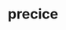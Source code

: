 ---
title: "precice"
layout: cache
categories: [package, develop]
meta: {"compilers": ["cce@18.0.0", "gcc@11.4.0", "gcc@9.4.0", "intel-oneapi-compilers@2024.2.1", "intel-oneapi-compilers@2025.1.0"], "num_specs": 70, "num_specs_by_stack": {"e4s": 14, "e4s-cray-rhel": 21, "e4s-neoverse-v2": 15, "e4s-neoverse_v1": 3, "e4s-oneapi": 15, "e4s-power": 2, "root": 70}, "oss": ["rhel8", "ubuntu20.04", "ubuntu22.04"], "platforms": ["linux"], "stacks": ["e4s", "e4s-cray-rhel", "e4s-neoverse-v2", "e4s-neoverse_v1", "e4s-oneapi", "e4s-power", "root"], "targets": ["neoverse_v1", "neoverse_v2", "ppc64le", "x86_64_v3"], "versions": ["3.1.2", "3.2.0"]}
spec_details: [{"compiler": "cce@18.0.0", "hash": "23oy5gr5z6oa2luajgn4t3ntfpogzkkk", "os": "rhel8", "platform": "linux", "size": "-", "stacks": ["e4s-cray-rhel", "root"], "target": "x86_64_v3", "variants": ["build_system=cmake", "build_type=Release", "generator=make", "~ipo", "+mpi", "+petsc", "~python", "+shared"], "versions": ["3.1.2"]}, {"compiler": "cce@18.0.0", "hash": "2drru35m4wqbf275korg4r24nnuouwji", "os": "rhel8", "platform": "linux", "size": "-", "stacks": ["e4s-cray-rhel", "root"], "target": "x86_64_v3", "variants": ["build_system=cmake", "build_type=Release", "generator=make", "~ipo", "+mpi", "+petsc", "~python", "+shared"], "versions": ["3.1.2"]}, {"compiler": "gcc@11.4.0", "hash": "2kosg3wejrq2j7g6kdppcp2e7odx4vl7", "os": "ubuntu22.04", "platform": "linux", "size": "-", "stacks": ["e4s-neoverse-v2", "root"], "target": "neoverse_v2", "variants": ["build_system=cmake", "build_type=Release", "generator=make", "~ipo", "+mpi", "+petsc", "~python", "+shared"], "versions": ["3.1.2"]}, {"compiler": "cce@18.0.0", "hash": "2zfzm7jxcr3r4poiag5jbt52rhwdwjmr", "os": "rhel8", "platform": "linux", "size": "-", "stacks": ["e4s-cray-rhel", "root"], "target": "x86_64_v3", "variants": ["build_system=cmake", "build_type=Release", "~checked", "~debug_log", "generator=make", "~ipo", "+mpi", "+petsc", "~python", "+shared"], "versions": ["3.2.0"]}, {"compiler": "gcc@11.4.0", "hash": "32z5vbtcrfhhihzjpdjjg5nxsoqhgdh2", "os": "ubuntu22.04", "platform": "linux", "size": "-", "stacks": ["e4s-neoverse-v2", "root"], "target": "neoverse_v2", "variants": ["build_system=cmake", "build_type=Release", "generator=make", "~ipo", "+mpi", "+petsc", "~python", "+shared"], "versions": ["3.1.2"]}, {"compiler": "cce@18.0.0", "hash": "3nv3lckzjoghasq42s5gp667ktdjafaz", "os": "rhel8", "platform": "linux", "size": "-", "stacks": ["e4s-cray-rhel", "root"], "target": "x86_64_v3", "variants": ["build_system=cmake", "build_type=Release", "~checked", "~debug_log", "generator=make", "~ipo", "+mpi", "+petsc", "~python", "+shared"], "versions": ["3.2.0"]}, {"compiler": "gcc@11.4.0", "hash": "3pd4p6jvoqczssd6al7cdkhwk6a63xxf", "os": "ubuntu22.04", "platform": "linux", "size": "-", "stacks": ["e4s", "root"], "target": "x86_64_v3", "variants": ["build_system=cmake", "build_type=Release", "~checked", "~debug_log", "generator=make", "~ipo", "+mpi", "+petsc", "~python", "+shared"], "versions": ["3.2.0"]}, {"compiler": "cce@18.0.0", "hash": "3ubmwk5j7xgxagru5sqcbuvpxbp5ivu5", "os": "rhel8", "platform": "linux", "size": "-", "stacks": ["e4s-cray-rhel", "root"], "target": "x86_64_v3", "variants": ["build_system=cmake", "build_type=Release", "generator=make", "~ipo", "+mpi", "+petsc", "~python", "+shared"], "versions": ["3.1.2"]}, {"compiler": "cce@18.0.0", "hash": "3uovzlp4dhxbx4cyho2ehuaum2ruf2dh", "os": "rhel8", "platform": "linux", "size": "-", "stacks": ["e4s-cray-rhel", "root"], "target": "x86_64_v3", "variants": ["build_system=cmake", "build_type=Release", "~checked", "~debug_log", "generator=make", "~ipo", "+mpi", "+petsc", "~python", "+shared"], "versions": ["3.2.0"]}, {"compiler": "gcc@9.4.0", "hash": "4masrrmgl3rd6i2o2ht7heg574f7whcy", "os": "ubuntu20.04", "platform": "linux", "size": "-", "stacks": ["e4s-power", "root"], "target": "ppc64le", "variants": ["build_system=cmake", "build_type=Release", "generator=make", "~ipo", "+mpi", "+petsc", "~python", "+shared"], "versions": ["3.1.2"]}, {"compiler": "gcc@11.4.0", "hash": "4r7i3yip4w4ccpmmjcsoxwzgs33i7qhl", "os": "ubuntu22.04", "platform": "linux", "size": "-", "stacks": ["e4s", "root"], "target": "x86_64_v3", "variants": ["build_system=cmake", "build_type=Release", "~checked", "~debug_log", "generator=make", "~ipo", "+mpi", "+petsc", "~python", "+shared"], "versions": ["3.2.0"]}, {"compiler": "intel-oneapi-compilers@2025.1.0", "hash": "4sgynj7w2hs5clemlym3l3mua2mohvkw", "os": "ubuntu22.04", "platform": "linux", "size": "-", "stacks": ["e4s-oneapi", "root"], "target": "x86_64_v3", "variants": ["build_system=cmake", "build_type=Release", "~checked", "~debug_log", "generator=make", "~ipo", "+mpi", "+petsc", "~python", "+shared"], "versions": ["3.2.0"]}, {"compiler": "intel-oneapi-compilers@2025.1.0", "hash": "5ayhpfmopkvkagojkahwoao2jbw5rgzl", "os": "ubuntu22.04", "platform": "linux", "size": "-", "stacks": ["e4s-oneapi", "root"], "target": "x86_64_v3", "variants": ["build_system=cmake", "build_type=Release", "~checked", "~debug_log", "generator=make", "~ipo", "+mpi", "+petsc", "~python", "+shared"], "versions": ["3.2.0"]}, {"compiler": "cce@18.0.0", "hash": "5stbhkvaiujf2v7vc3hh7scrkfm5rsqw", "os": "rhel8", "platform": "linux", "size": "-", "stacks": ["e4s-cray-rhel", "root"], "target": "x86_64_v3", "variants": ["build_system=cmake", "build_type=Release", "generator=make", "~ipo", "+mpi", "+petsc", "~python", "+shared"], "versions": ["3.2.0"]}, {"compiler": "gcc@11.4.0", "hash": "6b2qqg7hfy44idyfnqfjsc4iuekuriy5", "os": "ubuntu22.04", "platform": "linux", "size": "-", "stacks": ["e4s", "root"], "target": "x86_64_v3", "variants": ["build_system=cmake", "build_type=Release", "generator=make", "~ipo", "+mpi", "+petsc", "~python", "+shared"], "versions": ["3.1.2"]}, {"compiler": "cce@18.0.0", "hash": "6cc7rpqalcbvvs2rcbcxrf6toldnyyal", "os": "rhel8", "platform": "linux", "size": "-", "stacks": ["e4s-cray-rhel", "root"], "target": "x86_64_v3", "variants": ["build_system=cmake", "build_type=Release", "generator=make", "~ipo", "+mpi", "+petsc", "~python", "+shared"], "versions": ["3.1.2"]}, {"compiler": "gcc@11.4.0", "hash": "7m5bjw4oj2zyis4hytabue7s7y3d2ay6", "os": "ubuntu22.04", "platform": "linux", "size": "-", "stacks": ["e4s-neoverse-v2", "root"], "target": "neoverse_v2", "variants": ["build_system=cmake", "build_type=Release", "generator=make", "~ipo", "+mpi", "+petsc", "~python", "+shared"], "versions": ["3.1.2"]}, {"compiler": "gcc@9.4.0", "hash": "7s4pzjksofdms5f276grfd7avrvg6v35", "os": "ubuntu20.04", "platform": "linux", "size": "-", "stacks": ["e4s-power", "root"], "target": "ppc64le", "variants": ["build_system=cmake", "build_type=Release", "generator=make", "~ipo", "+mpi", "+petsc", "~python", "+shared"], "versions": ["3.1.2"]}, {"compiler": "gcc@11.4.0", "hash": "ah2b3qfck7zs56jychvbg4kisrgnfgfq", "os": "ubuntu22.04", "platform": "linux", "size": "-", "stacks": ["e4s-neoverse-v2", "root"], "target": "neoverse_v2", "variants": ["build_system=cmake", "build_type=Release", "~checked", "~debug_log", "generator=make", "~ipo", "+mpi", "+petsc", "~python", "+shared"], "versions": ["3.2.0"]}, {"compiler": "gcc@11.4.0", "hash": "aylaxcud5r7gv7z2gxxp5mbqss3txfmj", "os": "ubuntu22.04", "platform": "linux", "size": "-", "stacks": ["e4s-neoverse-v2", "root"], "target": "neoverse_v2", "variants": ["build_system=cmake", "build_type=Release", "~checked", "~debug_log", "generator=make", "~ipo", "+mpi", "+petsc", "~python", "+shared"], "versions": ["3.2.0"]}, {"compiler": "cce@18.0.0", "hash": "bkusf6moqe7am4xa5e2cznaqze6vp3kt", "os": "rhel8", "platform": "linux", "size": "-", "stacks": ["e4s-cray-rhel", "root"], "target": "x86_64_v3", "variants": ["build_system=cmake", "build_type=Release", "generator=make", "~ipo", "+mpi", "+petsc", "~python", "+shared"], "versions": ["3.1.2"]}, {"compiler": "cce@18.0.0", "hash": "c4sf2zhfr3hobk4ie2mtyannbe5cf5w3", "os": "rhel8", "platform": "linux", "size": "-", "stacks": ["e4s-cray-rhel", "root"], "target": "x86_64_v3", "variants": ["build_system=cmake", "build_type=Release", "~checked", "~debug_log", "generator=make", "~ipo", "+mpi", "+petsc", "~python", "+shared"], "versions": ["3.2.0"]}, {"compiler": "cce@18.0.0", "hash": "cbm6xjn6gj4ya25nh4hrx7mymch4i3g4", "os": "rhel8", "platform": "linux", "size": "-", "stacks": ["e4s-cray-rhel", "root"], "target": "x86_64_v3", "variants": ["build_system=cmake", "build_type=Release", "~checked", "~debug_log", "generator=make", "~ipo", "+mpi", "+petsc", "~python", "+shared"], "versions": ["3.2.0"]}, {"compiler": "intel-oneapi-compilers@2025.1.0", "hash": "cooc2dt7vtfbknmtkfxgjwcdftcuvxoe", "os": "ubuntu22.04", "platform": "linux", "size": "-", "stacks": ["e4s-oneapi", "root"], "target": "x86_64_v3", "variants": ["build_system=cmake", "build_type=Release", "~checked", "~debug_log", "generator=make", "~ipo", "+mpi", "+petsc", "~python", "+shared"], "versions": ["3.2.0"]}, {"compiler": "gcc@11.4.0", "hash": "ct7opixg46l7gurgfc3sbq7yk3eppvv2", "os": "ubuntu22.04", "platform": "linux", "size": "-", "stacks": ["e4s-neoverse-v2", "root"], "target": "neoverse_v2", "variants": ["build_system=cmake", "build_type=Release", "~checked", "~debug_log", "generator=make", "~ipo", "+mpi", "+petsc", "~python", "+shared"], "versions": ["3.2.0"]}, {"compiler": "cce@18.0.0", "hash": "dreedsriu6qhqpv65ilqmo3pbhc2sgty", "os": "rhel8", "platform": "linux", "size": "-", "stacks": ["e4s-cray-rhel", "root"], "target": "x86_64_v3", "variants": ["build_system=cmake", "build_type=Release", "generator=make", "~ipo", "+mpi", "+petsc", "~python", "+shared"], "versions": ["3.1.2"]}, {"compiler": "gcc@11.4.0", "hash": "e2isvkjgf2gus4xl6n3ei2uhg6lm3vwy", "os": "ubuntu22.04", "platform": "linux", "size": "-", "stacks": ["e4s", "root"], "target": "x86_64_v3", "variants": ["build_system=cmake", "build_type=Release", "generator=make", "~ipo", "+mpi", "+petsc", "~python", "+shared"], "versions": ["3.1.2"]}, {"compiler": "intel-oneapi-compilers@2025.1.0", "hash": "et62njbzrmov3nyslf2axtr2ymju2bzq", "os": "ubuntu22.04", "platform": "linux", "size": "-", "stacks": ["e4s-oneapi", "root"], "target": "x86_64_v3", "variants": ["build_system=cmake", "build_type=Release", "~checked", "~debug_log", "generator=make", "~ipo", "+mpi", "+petsc", "~python", "+shared"], "versions": ["3.2.0"]}, {"compiler": "gcc@11.4.0", "hash": "fdpy6hp2xlig2jzxfmqppxouid75l2ev", "os": "ubuntu22.04", "platform": "linux", "size": "-", "stacks": ["e4s", "root"], "target": "x86_64_v3", "variants": ["build_system=cmake", "build_type=Release", "generator=make", "~ipo", "+mpi", "+petsc", "~python", "+shared"], "versions": ["3.1.2"]}, {"compiler": "intel-oneapi-compilers@2024.2.1", "hash": "g532zyebfkfqyowvauvgegzlqn3ndb6k", "os": "ubuntu22.04", "platform": "linux", "size": "-", "stacks": ["e4s-oneapi", "root"], "target": "x86_64_v3", "variants": ["build_system=cmake", "build_type=Release", "generator=make", "~ipo", "+mpi", "+petsc", "~python", "+shared"], "versions": ["3.1.2"]}, {"compiler": "gcc@11.4.0", "hash": "gjicczxpkrcblm3wm6iko6sprheli6ke", "os": "ubuntu22.04", "platform": "linux", "size": "-", "stacks": ["e4s", "root"], "target": "x86_64_v3", "variants": ["build_system=cmake", "build_type=Release", "~checked", "~debug_log", "generator=make", "~ipo", "+mpi", "+petsc", "~python", "+shared"], "versions": ["3.2.0"]}, {"compiler": "cce@18.0.0", "hash": "hd5xzrmwpggtizf3rwbnoqawcvhhr3ru", "os": "rhel8", "platform": "linux", "size": "-", "stacks": ["e4s-cray-rhel", "root"], "target": "x86_64_v3", "variants": ["build_system=cmake", "build_type=Release", "~checked", "~debug_log", "generator=make", "~ipo", "+mpi", "+petsc", "~python", "+shared"], "versions": ["3.2.0"]}, {"compiler": "cce@18.0.0", "hash": "ibkkipa26vmngn7g7zstigu6nxeh6rdu", "os": "rhel8", "platform": "linux", "size": "-", "stacks": ["e4s-cray-rhel", "root"], "target": "x86_64_v3", "variants": ["build_system=cmake", "build_type=Release", "~checked", "~debug_log", "generator=make", "~ipo", "+mpi", "+petsc", "~python", "+shared"], "versions": ["3.2.0"]}, {"compiler": "intel-oneapi-compilers@2025.1.0", "hash": "ip2zr66mrvd35iqj7u67gi63f3zfymir", "os": "ubuntu22.04", "platform": "linux", "size": "-", "stacks": ["e4s-oneapi", "root"], "target": "x86_64_v3", "variants": ["build_system=cmake", "build_type=Release", "~checked", "~debug_log", "generator=make", "~ipo", "+mpi", "+petsc", "~python", "+shared"], "versions": ["3.2.0"]}, {"compiler": "gcc@11.4.0", "hash": "jgolqhh54wfusdupfq7wcau5q62bvgwr", "os": "ubuntu22.04", "platform": "linux", "size": "-", "stacks": ["e4s-neoverse-v2", "root"], "target": "neoverse_v2", "variants": ["build_system=cmake", "build_type=Release", "generator=make", "~ipo", "+mpi", "+petsc", "~python", "+shared"], "versions": ["3.2.0"]}, {"compiler": "intel-oneapi-compilers@2025.1.0", "hash": "jki36toetdhhn2ifwmbjienhqvaupnqa", "os": "ubuntu22.04", "platform": "linux", "size": "-", "stacks": ["e4s-oneapi", "root"], "target": "x86_64_v3", "variants": ["build_system=cmake", "build_type=Release", "~checked", "~debug_log", "generator=make", "~ipo", "+mpi", "+petsc", "~python", "+shared"], "versions": ["3.2.0"]}, {"compiler": "intel-oneapi-compilers@2024.2.1", "hash": "jtvmg56xr3uahhhfu3pf7vvixec5c4du", "os": "ubuntu22.04", "platform": "linux", "size": "-", "stacks": ["e4s-oneapi", "root"], "target": "x86_64_v3", "variants": ["build_system=cmake", "build_type=Release", "generator=make", "~ipo", "+mpi", "+petsc", "~python", "+shared"], "versions": ["3.1.2"]}, {"compiler": "gcc@11.4.0", "hash": "lapi3fyyqdi5ip6cygbdmf5f26qfgi2f", "os": "ubuntu22.04", "platform": "linux", "size": "-", "stacks": ["e4s", "root"], "target": "x86_64_v3", "variants": ["build_system=cmake", "build_type=Release", "~checked", "~debug_log", "generator=make", "~ipo", "+mpi", "+petsc", "~python", "+shared"], "versions": ["3.2.0"]}, {"compiler": "intel-oneapi-compilers@2025.1.0", "hash": "lqp2tvvsvdtvnbmlchqnu3frbv4erwdx", "os": "ubuntu22.04", "platform": "linux", "size": "-", "stacks": ["e4s-oneapi", "root"], "target": "x86_64_v3", "variants": ["build_system=cmake", "build_type=Release", "~checked", "~debug_log", "generator=make", "~ipo", "+mpi", "+petsc", "~python", "+shared"], "versions": ["3.2.0"]}, {"compiler": "cce@18.0.0", "hash": "lu7xnssklnef5b4q7ibh3dj3tojg26jd", "os": "rhel8", "platform": "linux", "size": "-", "stacks": ["e4s-cray-rhel", "root"], "target": "x86_64_v3", "variants": ["build_system=cmake", "build_type=Release", "~checked", "~debug_log", "generator=make", "~ipo", "+mpi", "+petsc", "~python", "+shared"], "versions": ["3.2.0"]}, {"compiler": "cce@18.0.0", "hash": "muhsspb6kanbwl7madhztjqomol5amy5", "os": "rhel8", "platform": "linux", "size": "-", "stacks": ["e4s-cray-rhel", "root"], "target": "x86_64_v3", "variants": ["build_system=cmake", "build_type=Release", "~checked", "~debug_log", "generator=make", "~ipo", "+mpi", "+petsc", "~python", "+shared"], "versions": ["3.2.0"]}, {"compiler": "gcc@11.4.0", "hash": "muqmivnatidxjratnkbkflxv43mwvcf5", "os": "ubuntu22.04", "platform": "linux", "size": "-", "stacks": ["e4s-neoverse_v1", "root"], "target": "neoverse_v1", "variants": ["build_system=cmake", "build_type=Release", "generator=make", "~ipo", "+mpi", "+petsc", "~python", "+shared"], "versions": ["3.1.2"]}, {"compiler": "intel-oneapi-compilers@2025.1.0", "hash": "n45mapgh6vlikprfoh6ijuhpexlyu6ge", "os": "ubuntu22.04", "platform": "linux", "size": "-", "stacks": ["e4s-oneapi", "root"], "target": "x86_64_v3", "variants": ["build_system=cmake", "build_type=Release", "generator=make", "~ipo", "+mpi", "+petsc", "~python", "+shared"], "versions": ["3.1.2"]}, {"compiler": "gcc@11.4.0", "hash": "o3ayetnfnnxkbrigyjt6zkfftyhxqqvp", "os": "ubuntu22.04", "platform": "linux", "size": "-", "stacks": ["e4s-neoverse-v2", "root"], "target": "neoverse_v2", "variants": ["build_system=cmake", "build_type=Release", "generator=make", "~ipo", "+mpi", "+petsc", "~python", "+shared"], "versions": ["3.1.2"]}, {"compiler": "gcc@11.4.0", "hash": "o4mty7whpkt7qiazjwamvt6q4vkykp2g", "os": "ubuntu22.04", "platform": "linux", "size": "-", "stacks": ["e4s-neoverse-v2", "root"], "target": "neoverse_v2", "variants": ["build_system=cmake", "build_type=Release", "~checked", "~debug_log", "generator=make", "~ipo", "+mpi", "+petsc", "~python", "+shared"], "versions": ["3.2.0"]}, {"compiler": "gcc@11.4.0", "hash": "obinkyhntxsoporjcmiv3h76ikqdqwpl", "os": "ubuntu22.04", "platform": "linux", "size": "-", "stacks": ["e4s-neoverse-v2", "root"], "target": "neoverse_v2", "variants": ["build_system=cmake", "build_type=Release", "generator=make", "~ipo", "+mpi", "+petsc", "~python", "+shared"], "versions": ["3.1.2"]}, {"compiler": "gcc@11.4.0", "hash": "ohlsffofbksx2jyg2ktn35a6n6qqxv6l", "os": "ubuntu22.04", "platform": "linux", "size": "-", "stacks": ["e4s", "root"], "target": "x86_64_v3", "variants": ["build_system=cmake", "build_type=Release", "~checked", "~debug_log", "generator=make", "~ipo", "+mpi", "+petsc", "~python", "+shared"], "versions": ["3.2.0"]}, {"compiler": "gcc@11.4.0", "hash": "omfotlwtse44obo2v6byzipbttvtp3aj", "os": "ubuntu22.04", "platform": "linux", "size": "-", "stacks": ["e4s-neoverse_v1", "root"], "target": "neoverse_v1", "variants": ["build_system=cmake", "build_type=Release", "generator=make", "~ipo", "+mpi", "+petsc", "~python", "+shared"], "versions": ["3.1.2"]}, {"compiler": "gcc@11.4.0", "hash": "oph5zfq6dngfksop2xppfyrw4w5u7c3g", "os": "ubuntu22.04", "platform": "linux", "size": "-", "stacks": ["e4s-neoverse-v2", "root"], "target": "neoverse_v2", "variants": ["build_system=cmake", "build_type=Release", "~checked", "~debug_log", "generator=make", "~ipo", "+mpi", "+petsc", "~python", "+shared"], "versions": ["3.2.0"]}, {"compiler": "cce@18.0.0", "hash": "qhs5ubd7ak2g32br5em6azk3rkdr3uhd", "os": "rhel8", "platform": "linux", "size": "-", "stacks": ["e4s-cray-rhel", "root"], "target": "x86_64_v3", "variants": ["build_system=cmake", "build_type=Release", "~checked", "~debug_log", "generator=make", "~ipo", "+mpi", "+petsc", "~python", "+shared"], "versions": ["3.2.0"]}, {"compiler": "gcc@11.4.0", "hash": "rm2c4a3wsxm6old7rocygxptzs6qtcso", "os": "ubuntu22.04", "platform": "linux", "size": "-", "stacks": ["e4s", "root"], "target": "x86_64_v3", "variants": ["build_system=cmake", "build_type=Release", "generator=make", "~ipo", "+mpi", "+petsc", "~python", "+shared"], "versions": ["3.2.0"]}, {"compiler": "cce@18.0.0", "hash": "rmyuqm3svbrrej2buialsn5wdwuaolai", "os": "rhel8", "platform": "linux", "size": "-", "stacks": ["e4s-cray-rhel", "root"], "target": "x86_64_v3", "variants": ["build_system=cmake", "build_type=Release", "~checked", "~debug_log", "generator=make", "~ipo", "+mpi", "+petsc", "~python", "+shared"], "versions": ["3.2.0"]}, {"compiler": "gcc@11.4.0", "hash": "rpr35uj3oij3bmjp35mlixoaeecpj2qj", "os": "ubuntu22.04", "platform": "linux", "size": "-", "stacks": ["e4s-neoverse-v2", "root"], "target": "neoverse_v2", "variants": ["build_system=cmake", "build_type=Release", "~checked", "~debug_log", "generator=make", "~ipo", "+mpi", "+petsc", "~python", "+shared"], "versions": ["3.2.0"]}, {"compiler": "intel-oneapi-compilers@2025.1.0", "hash": "rxkcsjjwuh7bdwmotiz3cawli6kvfk7r", "os": "ubuntu22.04", "platform": "linux", "size": "-", "stacks": ["e4s-oneapi", "root"], "target": "x86_64_v3", "variants": ["build_system=cmake", "build_type=Release", "generator=make", "~ipo", "+mpi", "+petsc", "~python", "+shared"], "versions": ["3.2.0"]}, {"compiler": "cce@18.0.0", "hash": "serxcdg6oq5h4j6e42a226r66gzippn7", "os": "rhel8", "platform": "linux", "size": "-", "stacks": ["e4s-cray-rhel", "root"], "target": "x86_64_v3", "variants": ["build_system=cmake", "build_type=Release", "generator=make", "~ipo", "+mpi", "+petsc", "~python", "+shared"], "versions": ["3.1.2"]}, {"compiler": "gcc@11.4.0", "hash": "snfxlcinrtvay3nj6nltrc623cyroqic", "os": "ubuntu22.04", "platform": "linux", "size": "-", "stacks": ["e4s", "root"], "target": "x86_64_v3", "variants": ["build_system=cmake", "build_type=Release", "~checked", "~debug_log", "generator=make", "~ipo", "+mpi", "+petsc", "~python", "+shared"], "versions": ["3.2.0"]}, {"compiler": "intel-oneapi-compilers@2025.1.0", "hash": "uocuy2nsump6cjautz65hkxqaoczsblk", "os": "ubuntu22.04", "platform": "linux", "size": "-", "stacks": ["e4s-oneapi", "root"], "target": "x86_64_v3", "variants": ["build_system=cmake", "build_type=Release", "generator=make", "~ipo", "+mpi", "+petsc", "~python", "+shared"], "versions": ["3.1.2"]}, {"compiler": "intel-oneapi-compilers@2024.2.1", "hash": "vagkfz5m67ckr3kro3eeyllckfxewkyg", "os": "ubuntu22.04", "platform": "linux", "size": "-", "stacks": ["e4s-oneapi", "root"], "target": "x86_64_v3", "variants": ["build_system=cmake", "build_type=Release", "generator=make", "~ipo", "+mpi", "+petsc", "~python", "+shared"], "versions": ["3.1.2"]}, {"compiler": "intel-oneapi-compilers@2025.1.0", "hash": "vvw6trnvehdiw5ejp4bqwyl6ubb6bx36", "os": "ubuntu22.04", "platform": "linux", "size": "-", "stacks": ["e4s-oneapi", "root"], "target": "x86_64_v3", "variants": ["build_system=cmake", "build_type=Release", "~checked", "~debug_log", "generator=make", "~ipo", "+mpi", "+petsc", "~python", "+shared"], "versions": ["3.2.0"]}, {"compiler": "gcc@11.4.0", "hash": "w5v4w4j5bzpus2ytl2hyf7pqki4mq5ii", "os": "ubuntu22.04", "platform": "linux", "size": "-", "stacks": ["e4s", "root"], "target": "x86_64_v3", "variants": ["build_system=cmake", "build_type=Release", "generator=make", "~ipo", "+mpi", "+petsc", "~python", "+shared"], "versions": ["3.1.2"]}, {"compiler": "gcc@11.4.0", "hash": "w6xdyygfgn3sugxi7usiwplbdb5hwdg7", "os": "ubuntu22.04", "platform": "linux", "size": "-", "stacks": ["e4s-neoverse-v2", "root"], "target": "neoverse_v2", "variants": ["build_system=cmake", "build_type=Release", "generator=make", "~ipo", "+mpi", "+petsc", "~python", "+shared"], "versions": ["3.1.2"]}, {"compiler": "gcc@11.4.0", "hash": "wkkbersbgw5255pv3o7lfxdo7ose2nzj", "os": "ubuntu22.04", "platform": "linux", "size": "-", "stacks": ["e4s", "root"], "target": "x86_64_v3", "variants": ["build_system=cmake", "build_type=Release", "~checked", "~debug_log", "generator=make", "~ipo", "+mpi", "+petsc", "~python", "+shared"], "versions": ["3.2.0"]}, {"compiler": "gcc@11.4.0", "hash": "wlmvup75une4a4d5h4cd2qhwx22clqrm", "os": "ubuntu22.04", "platform": "linux", "size": "-", "stacks": ["e4s-neoverse_v1", "root"], "target": "neoverse_v1", "variants": ["build_system=cmake", "build_type=Release", "generator=make", "~ipo", "+mpi", "+petsc", "~python", "+shared"], "versions": ["3.1.2"]}, {"compiler": "gcc@11.4.0", "hash": "wmweoavokeq7xtenobwhtvnmmnenfuar", "os": "ubuntu22.04", "platform": "linux", "size": "-", "stacks": ["e4s", "root"], "target": "x86_64_v3", "variants": ["build_system=cmake", "build_type=Release", "generator=make", "~ipo", "+mpi", "+petsc", "~python", "+shared"], "versions": ["3.1.2"]}, {"compiler": "gcc@11.4.0", "hash": "wvgqhbio5u53ysdw5etazsm44nzv34bt", "os": "ubuntu22.04", "platform": "linux", "size": "-", "stacks": ["e4s-neoverse-v2", "root"], "target": "neoverse_v2", "variants": ["build_system=cmake", "build_type=Release", "~checked", "~debug_log", "generator=make", "~ipo", "+mpi", "+petsc", "~python", "+shared"], "versions": ["3.2.0"]}, {"compiler": "cce@18.0.0", "hash": "wxnjvq4hsm4nheb2qqdtvgka3vc52siy", "os": "rhel8", "platform": "linux", "size": "-", "stacks": ["e4s-cray-rhel", "root"], "target": "x86_64_v3", "variants": ["build_system=cmake", "build_type=Release", "~checked", "~debug_log", "generator=make", "~ipo", "+mpi", "+petsc", "~python", "+shared"], "versions": ["3.2.0"]}, {"compiler": "gcc@11.4.0", "hash": "xwen547eatuj2m4rigitchil4tsznmmn", "os": "ubuntu22.04", "platform": "linux", "size": "-", "stacks": ["e4s", "root"], "target": "x86_64_v3", "variants": ["build_system=cmake", "build_type=Release", "generator=make", "~ipo", "+mpi", "+petsc", "~python", "+shared"], "versions": ["3.1.2"]}, {"compiler": "cce@18.0.0", "hash": "ykyu67ishew2bx4eyshkzd6natphs23m", "os": "rhel8", "platform": "linux", "size": "-", "stacks": ["e4s-cray-rhel", "root"], "target": "x86_64_v3", "variants": ["build_system=cmake", "build_type=Release", "generator=make", "~ipo", "+mpi", "+petsc", "~python", "+shared"], "versions": ["3.1.2"]}, {"compiler": "gcc@11.4.0", "hash": "zcmbo7n5a2kuxs47nnz3n3jjho6uul2v", "os": "ubuntu22.04", "platform": "linux", "size": "-", "stacks": ["e4s-neoverse-v2", "root"], "target": "neoverse_v2", "variants": ["build_system=cmake", "build_type=Release", "~checked", "~debug_log", "generator=make", "~ipo", "+mpi", "+petsc", "~python", "+shared"], "versions": ["3.2.0"]}, {"compiler": "intel-oneapi-compilers@2024.2.1", "hash": "zz6ib5c3pns7cvjnjwzjdcmobemqc2pg", "os": "ubuntu22.04", "platform": "linux", "size": "-", "stacks": ["e4s-oneapi", "root"], "target": "x86_64_v3", "variants": ["build_system=cmake", "build_type=Release", "generator=make", "~ipo", "+mpi", "+petsc", "~python", "+shared"], "versions": ["3.1.2"]}]
---
